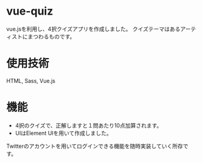 # vue-quiz

vue.jsを利用し、4択クイズアプリを作成しました。
クイズテーマはあるアーティストにまつわるものです。

# 使用技術
HTML, Sass, Vue.js

# 機能
- 4択のクイズで、正解しますと１問あたり10点加算されます。
- UIはElement UIを用いて作成しました。

Twitterのアカウントを用いてログインできる機能を随時実装していく所存です。
